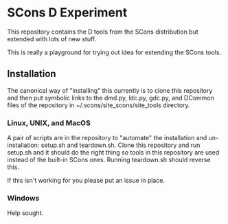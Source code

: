 # SCons D Experiment

This repository contains the D tools from the SCons distribution but extended with lots of new stuff.

This is really a playground for trying out idea for extending the SCons tools.

## Installation

The canonical way of "installing" this currently is to clone this repository and then put symbolic links to
the dmd.py, ldc.py, gdc.py, and DCommon files of the repository in ~/.scons/site\_scons/site\_tools
directory.

### Linux, UNIX, and MacOS

A pair of scripts are in the repository to "automate" the installation and un-installation: setup.sh and
teardown.sh. Clone this repository and run setup.sh and it should do the right thing so tools in this
repository are used instead of the built-in SCons ones. Running teardown.sh should reverse this.

If this isn't working for you please put an issue in place.

### Windows

Help sought.
